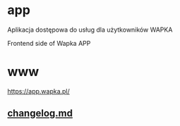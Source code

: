 # app
Aplikacja dostępowa do usług dla użytkowników WAPKA

Frontend side of Wapka APP

# www 
https://app.wapka.pl/


## [changelog.md](changelog.md)
